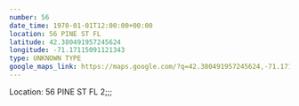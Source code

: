 ```yaml
---
number: 56
date_time: 1970-01-01T12:00:00+00:00
location: 56 PINE ST FL 
latitude: 42.380491957245624
longitude: -71.17115091121343
type: UNKNOWN TYPE
google_maps_link: https://maps.google.com/?q=42.380491957245624,-71.17115091121343
---
```


Location: 56 PINE ST FL 2;;;
